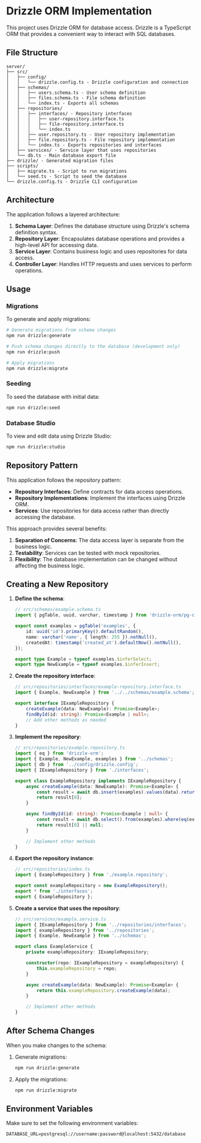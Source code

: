 # Drizzle ORM Implementation

This project uses Drizzle ORM for database access. Drizzle is a TypeScript ORM that provides a convenient way to interact with SQL databases.

## File Structure

```
server/
├── src/
│   ├── config/
│   │   └── drizzle.config.ts - Drizzle configuration and connection
│   ├── schemas/
│   │   ├── users.schema.ts - User schema definition
│   │   ├── files.schema.ts - File schema definition
│   │   └── index.ts - Exports all schemas
│   ├── repositories/
│   │   ├── interfaces/ - Repository interfaces
│   │   │   ├── user-repository.interface.ts
│   │   │   ├── file-repository.interface.ts
│   │   │   └── index.ts
│   │   ├── user.repository.ts - User repository implementation
│   │   ├── file.repository.ts - File repository implementation
│   │   └── index.ts - Exports repositories and interfaces
│   ├── services/ - Service layer that uses repositories
│   └── db.ts - Main database export file
├── drizzle/ - Generated migration files
├── scripts/
│   ├── migrate.ts - Script to run migrations
│   └── seed.ts - Script to seed the database
└── drizzle.config.ts - Drizzle CLI configuration
```

## Architecture

The application follows a layered architecture:

1. **Schema Layer**: Defines the database structure using Drizzle's schema definition syntax.
2. **Repository Layer**: Encapsulates database operations and provides a high-level API for accessing data.
3. **Service Layer**: Contains business logic and uses repositories for data access.
4. **Controller Layer**: Handles HTTP requests and uses services to perform operations.

## Usage

### Migrations

To generate and apply migrations:

```bash
# Generate migrations from schema changes
npm run drizzle:generate

# Push schema changes directly to the database (development only)
npm run drizzle:push

# Apply migrations
npm run drizzle:migrate
```

### Seeding

To seed the database with initial data:

```bash
npm run drizzle:seed
```

### Database Studio

To view and edit data using Drizzle Studio:

```bash
npm run drizzle:studio
```

## Repository Pattern

This application follows the repository pattern:

- **Repository Interfaces**: Define contracts for data access operations.
- **Repository Implementations**: Implement the interfaces using Drizzle ORM.
- **Services**: Use repositories for data access rather than directly accessing the database.

This approach provides several benefits:

1. **Separation of Concerns**: The data access layer is separate from the business logic.
2. **Testability**: Services can be tested with mock repositories.
3. **Flexibility**: The database implementation can be changed without affecting the business logic.

## Creating a New Repository

1. **Define the schema**:

    ```typescript
    // src/schemas/example.schema.ts
    import { pgTable, uuid, varchar, timestamp } from 'drizzle-orm/pg-core';

    export const examples = pgTable('examples', {
        id: uuid('id').primaryKey().defaultRandom(),
        name: varchar('name', { length: 255 }).notNull(),
        createdAt: timestamp('created_at').defaultNow().notNull(),
    });

    export type Example = typeof examples.$inferSelect;
    export type NewExample = typeof examples.$inferInsert;
    ```

2. **Create the repository interface**:

    ```typescript
    // src/repositories/interfaces/example-repository.interface.ts
    import { Example, NewExample } from '../../schemas/example.schema';

    export interface IExampleRepository {
        createExample(data: NewExample): Promise<Example>;
        findById(id: string): Promise<Example | null>;
        // Add other methods as needed
    }
    ```

3. **Implement the repository**:

    ```typescript
    // src/repositories/example.repository.ts
    import { eq } from 'drizzle-orm';
    import { Example, NewExample, examples } from '../schemas';
    import { db } from '../config/drizzle.config';
    import { IExampleRepository } from './interfaces';

    export class ExampleRepository implements IExampleRepository {
        async createExample(data: NewExample): Promise<Example> {
            const result = await db.insert(examples).values(data).returning();
            return result[0];
        }

        async findById(id: string): Promise<Example | null> {
            const result = await db.select().from(examples).where(eq(examples.id, id));
            return result[0] || null;
        }

        // Implement other methods
    }
    ```

4. **Export the repository instance**:

    ```typescript
    // src/repositories/index.ts
    import { ExampleRepository } from './example.repository';

    export const exampleRepository = new ExampleRepository();
    export * from './interfaces';
    export { ExampleRepository };
    ```

5. **Create a service that uses the repository**:

    ```typescript
    // src/services/example.service.ts
    import { IExampleRepository } from '../repositories/interfaces';
    import { exampleRepository } from '../repositories';
    import { Example, NewExample } from '../schemas';

    export class ExampleService {
        private exampleRepository: IExampleRepository;

        constructor(repo: IExampleRepository = exampleRepository) {
            this.exampleRepository = repo;
        }

        async createExample(data: NewExample): Promise<Example> {
            return this.exampleRepository.createExample(data);
        }

        // Implement other methods
    }
    ```

## After Schema Changes

When you make changes to the schema:

1. Generate migrations:

    ```bash
    npm run drizzle:generate
    ```

2. Apply the migrations:
    ```bash
    npm run drizzle:migrate
    ```

## Environment Variables

Make sure to set the following environment variables:

```
DATABASE_URL=postgresql://username:password@localhost:5432/database
```
